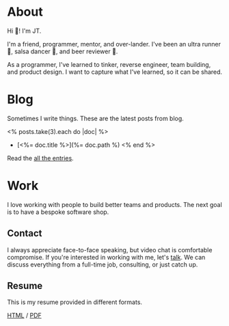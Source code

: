 # About

Hi :wave:! I'm JT.

I'm a friend, programmer, mentor, and over-lander. I've been an ultra runner
:running:, salsa dancer :dancer:, and beer reviewer :beer:.

As a programmer, I've learned to tinker, reverse engineer, team building, and
product design. I want to capture what I've learned, so it can be shared.

# Blog

Sometimes I write things. These are the latest posts from blog.

<% posts.take(3).each do |doc| %>

- [<%= doc.title %>](%= doc.path %) <% end %>

Read the [all the entries](/posts).

# Work

I love working with people to build better teams and products. The next goal is
to have a bespoke software shop.

## Contact

I always appreciate face-to-face speaking, but video chat is comfortable
compromise. If you're interested in working with me, let's
<a href="mailto:hello2022@jtarchie.com">talk</a>. We can discuss everything from
a full-time job, consulting, or just catch up.

## Resume

This is my resume provided in different formats.

[HTML](resume/index.html) / [PDF](resume/index.pdf)
